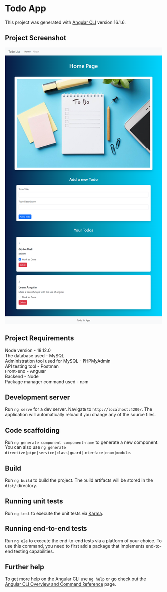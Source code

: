 # Todo App

This project was generated with [Angular CLI](https://github.com/angular/angular-cli) version 16.1.6.

## Project Screenshot
![Project-screenshot](https://github.com/RinkuAppstechy/images/blob/main/screencapture-localhost-4200-2023-08-18-14_01_49.png)

## Project Requirements
Node version - 18.12.0  
The database used - MySQL  
Administration tool used for MySQL - PHPMyAdmin  
API testing tool - Postman  
Front-end - Angular  
Backend - Node  
Package manager command used - npm  

## Development server

Run `ng serve` for a dev server. Navigate to `http://localhost:4200/`. The application will automatically reload if you change any of the source files.

## Code scaffolding

Run `ng generate component component-name` to generate a new component. You can also use `ng generate directive|pipe|service|class|guard|interface|enum|module`.

## Build

Run `ng build` to build the project. The build artifacts will be stored in the `dist/` directory.

## Running unit tests

Run `ng test` to execute the unit tests via [Karma](https://karma-runner.github.io).

## Running end-to-end tests

Run `ng e2e` to execute the end-to-end tests via a platform of your choice. To use this command, you need to first add a package that implements end-to-end testing capabilities.

## Further help

To get more help on the Angular CLI use `ng help` or go check out the [Angular CLI Overview and Command Reference](https://angular.io/cli) page.
